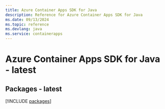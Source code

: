 ```yaml
---
title: Azure Container Apps SDK for Java
description: Reference for Azure Container Apps SDK for Java
ms.date: 09/13/2024
ms.topic: reference
ms.devlang: java
ms.service: containerapps
---
```

# Azure Container Apps SDK for Java - latest
## Packages - latest
[!INCLUDE [packages](container-apps-index.md)]